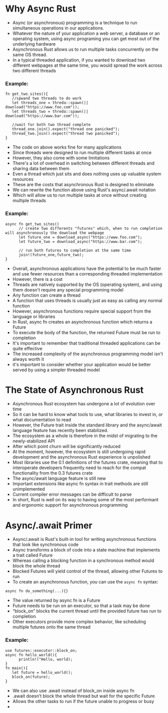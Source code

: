 # Why Async Rust
* Async (or asynchronous) programming is a technique to run simultaneous operations in our applications.
* Whatever the nature of your application a web server, a database or an operating system, using async programing you can get most out of the underlying hardware
* Asynchronous Rust allows us to run multiple tasks concurrently on the same OS thread.
* In a typical threaded application, if you wanted to download two different webpages at the same time, you would spread the work across two different threads
### Example:
```
fn get_two_sites(){
   //spwand two threads to do work
   let threads_one = threda::spawn(|| download("https://www.foo.com"));
   let threads_two = threda::spawn(|| download("https://www.bar.com"));
   
   //wait for both two thread complete
   thread_one.join().expect("thread one panicked");
   thread_two.join().expect("thread two panicked");
}
```
* The code on above works fine for many applications
* Since threads were designed to run multiple different tasks at once
* However, they also come with some limitations
* There's a lot of overhead in switching between different threads and sharing data between them
* Even a thread which just sits and does nothing uses up valuable system resources
* These are the costs that asynchronous Rust is designed to eliminate
* We can rewrite the function above using Rust's async/.await notation
* Which will allow us to run multiple tasks at once without creating multiple threads
### Example:
```
async fn get_two_sites()
      // create two differents "futures" which, when to run completion will asynchronously the download the webpage
      let future_one = download_async("https://www.foo.com");
      let future_two = download_async("https://www.bar.com");
      
      // run both futures to completion at the same time
      join!(future_one,future_two);
}
```
* Overall, asynchronous applications have the potential to be much faster and use fewer resources than a corresponding threaded implementation
* However, there is a cost
* Threads are natively supported by the OS (operating system), and using them doesn't require any special programming model
* Any function can create a thread 
* A function that uses threads is usually just as easy as calling any normal function
* However, asynchronous functions require special support from the language or libraries
* In Rust, async fn creates an asynchronous function which returns a Future 
* To execute the body of the function, the returned Future must be run to completion
* It's important to remember that traditional threaded applications can be quite effective
* The increased complexity of the asynchronous programming model isn't always worth it
* it's important to consider whether your application would be better served by using a simpler threaded model

# The State of Asynchronous Rust
* Asynchronous Rust ecosystem has undergone a lot of evolution over time
* So it can be hard to know what tools to use, what libraries to invest in, or what documentation to read
* However, the Future trait inside the standard library and the async/await language feature has recently been stabilized.
* The ecosystem as a whole is therefore in the midst of migrating to the newly-stabilized API
* After which point churn will be significantly reduced
* At the moment, however, the ecosystem is still undergoing rapid development and the asynchronous Rust experience is unpolished
* Most libraries use the 0.1 definitions of the futures crate, meaning that to interoperate developers frequently need to reach for the compat functionality from the 0.3 futures crate
* The async/await language feature is still new
* Important extensions like async fn syntax in trait methods are still unimplemented
* Current compiler error messages can be difficult to parse
* In short, Rust is well on its way to having some of the most performant and ergonomic support for asynchronous programming

# Async/.await Primer
* Async/.await is Rust's built-in tool for writing asynchronous functions that look like synchronous code
* Async transforms a block of code into a state machine that implements a trait called Future
* Whereas calling a blocking function in a synchronous method would block the whole thread
* Blocked Futures will yield control of the thread, allowing other Futures to run
* To create an asynchronous function, you can use the ``async fn`` syntax:
```
async fn do_something(...){}
```
* The value returned by async fn is a Future
* Future needs to be run on an executor, so that a task may be done
* “block_on” blocks the current thread until the provided future has run to completion
* Other executors provide more complex behavior, like scheduling multiple futures onto the same thread
### Example:
```
use futures::executor::block_on;
async fn hello_world(){
      println!("Hello, world);
}
fn main(){
   let future = hello_world();
   block_on(future);
}
```
* We can also use .await instead of block_on inside async fn
* .await doesn’t block the whole thread but wait for the specific Future
* Allows the other tasks to run if the future unable to progress or busy
* 
